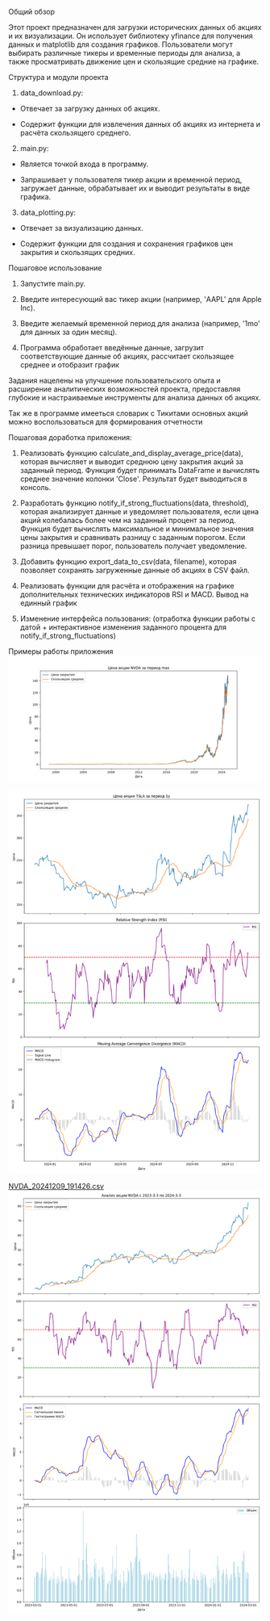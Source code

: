 Общий обзор

Этот проект предназначен для загрузки исторических данных об акциях и их визуализации. Он использует библиотеку yfinance для получения данных и matplotlib для создания графиков. Пользователи могут выбирать различные тикеры и временные периоды для анализа, а также просматривать движение цен и скользящие средние на графике.




Структура и модули проекта

1. data_download.py:

- Отвечает за загрузку данных об акциях.

- Содержит функции для извлечения данных об акциях из интернета и расчёта скользящего среднего.



2. main.py:

- Является точкой входа в программу.

- Запрашивает у пользователя тикер акции и временной период, загружает данные, обрабатывает их и выводит результаты в виде графика.



3. data_plotting.py:

- Отвечает за визуализацию данных.

- Содержит функции для создания и сохранения графиков цен закрытия и скользящих средних.


Пошаговое использование

1. Запустите main.py.

2. Введите интересующий вас тикер акции (например, 'AAPL' для Apple Inc).

3. Введите желаемый временной период для анализа (например, '1mo' для данных за один месяц).

4. Программа обработает введённые данные, загрузит соответствующие данные об акциях, рассчитает скользящее среднее и отобразит график


Задания нацелены на улучшение пользовательского опыта и расширение аналитических возможностей проекта, предоставляя глубокие и настраиваемые инструменты для анализа данных об акциях.


Так же в программе имееться словарик с Тикитами основных акций можно воспользоваться для формирования отчетности



Пошаговая доработка приложения:
1. Реализовать функцию calculate_and_display_average_price(data), которая вычисляет и выводит среднюю цену закрытия акций за заданный период. 
Функция будет принимать DataFrame и вычислять среднее значение колонки 'Close'. Результат будет выводиться в консоль.

2. Разработать функцию notify_if_strong_fluctuations(data, threshold), которая анализирует данные и уведомляет пользователя, если цена акций колебалась более чем на заданный процент за период.
Функция будет вычислять максимальное и минимальное значения цены закрытия и сравнивать разницу с заданным порогом. Если разница превышает порог, пользователь получает уведомление.

3. Добавить функцию export_data_to_csv(data, filename), которая позволяет сохранять загруженные данные об акциях в CSV файл.

4. Реализовать функции для расчёта и отображения на графике дополнительных технических индикаторов  RSI и MACD. Вывод на единный график 

5. Изменение интерфейса пользования: (отработка функции работы с датой + интерактивное изменения заданного процента для  notify_if_strong_fluctuations)
    

Примеры работы приложения 
![NVDA_max.png](NVDA_max.png)




![TSLA_1y.png](TSLA_1y.png)

[NVDA_20241209_191426.csv](NVDA_20241209_191426.csv)
![NVDA_2023-3-3_2024-3-3.png](NVDA_2023-3-3_2024-3-3.png)



